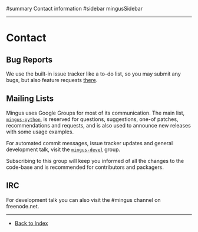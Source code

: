 ﻿#summary Contact information
#sidebar mingusSidebar


---


# Contact #

## Bug Reports ##

We use the built-in issue tracker like a to-do list, so you may submit any bugs, but also feature requests [there](http://code.google.com/p/mingus/issues/list).

## Mailing Lists ##

Mingus uses Google Groups for most of its communication. The main list, [`mingus-python`](http://groups.google.com/group/mingus-python), is reserved
for questions, suggestions, one-of patches, recommendations and requests, and is also used to announce
new releases with some usage examples.

For automated commit messages, issue tracker updates and general development talk, visit the [`mingus-devel`](http://groups.google.com/group/mingus-devel) group.

Subscribing to this group will keep you informed of all the changes to the code-base and is recommended
for contributors and packagers.

## IRC ##

For development talk you can also visit the #mingus channel on freenode.net.



---


  * [Back to Index](mingusIndex.md)